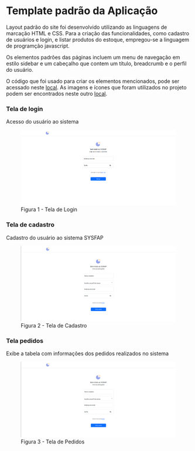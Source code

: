 # Template padrão da Aplicação

Layout padrão do site foi desenvolvido utilizando as linguagens de marcação HTML e CSS. Para a criação das funcionalidades, como cadastro de usuários e login, e listar produtos do estoque, empregou-se a linguagem de programção javascript.

Os elementos padrões das páginas incluem um menu de navegação em estilo sidebar e um cabeçalho que contem um título, breadcrumb e o perfil do usuário.

O código que foi usado para criar os elementos mencionados, pode ser acessado neste [local](https://github.com/ICEI-PUC-Minas-PMV-ADS/pmv-ads-2024-1-e1-proj-web-t5-pmv-ads-2024-1-e1-projsysfap/blob/main/codigo-fonte). As imagens e ícones que foram utilizados no projeto podem ser encontrados neste outro [local](https://github.com/ICEI-PUC-Minas-PMV-ADS/pmv-ads-2024-1-e1-proj-web-t5-pmv-ads-2024-1-e1-projsysfap/tree/main/documentos/img).



<h3><b>Tela de login</b></h3>
<p>Acesso do usuário ao sistema</p>
<figure> 
  <img src="/documentos/img/SYSFAP_login.png">
  <figcaption> Figura 1 - Tela de Login
</figure> 

<h3><b>Tela de cadastro</b></h3>
<p>Cadastro do usuário ao sistema SYSFAP</p>
<figure> 
  <img src="/documentos/img/SYSFAP_cadastro.png">
  <figcaption>Figura 2 - Tela de Cadastro     
</figure>

<h3><b>Tela pedidos</b></h3>
<p>Exibe a tabela com informações dos pedidos realizados no sistema</p>
<figure> 
  <img src="/documentos/img/SYSFAP_cadastro.png">
  <figcaption>Figura 3 - Tela de Pedidos
</figure>
